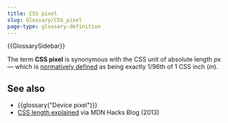 ```yaml
---
title: CSS pixel
slug: Glossary/CSS_pixel
page-type: glossary-definition
---
```


{{GlossarySidebar}}

The term **CSS pixel** is synonymous with the CSS unit of absolute length _px_ — which is [normatively defined](/en-US/docs/Web/CSS/CSS_Values_and_Units/Numeric_data_types#absolute_length_units) as being exactly 1/96th of 1 CSS inch (_in_).

## See also

- {{glossary("Device pixel")}}
- [CSS length explained](https://hacks.mozilla.org/2013/09/css-length-explained/) via MDN Hacks Blog (2013)
